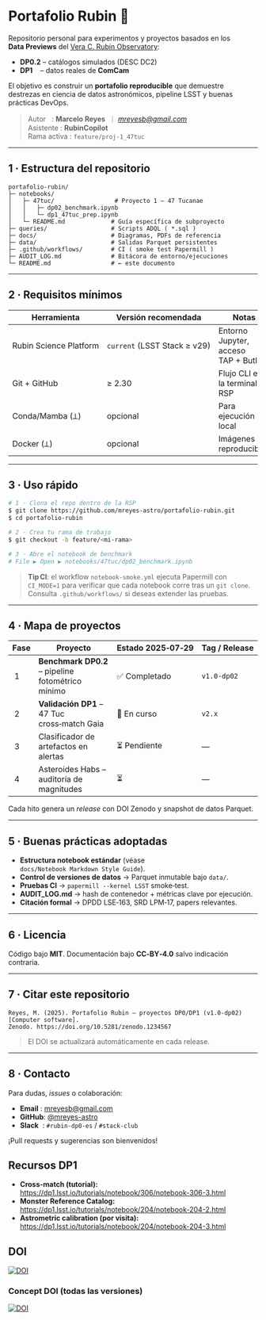 # Portafolio Rubin 🔭

&#x20;

Repositorio personal para experimentos y proyectos basados en los **Data Previews** del [Vera C. Rubin Observatory](https://www.lsst.org/):

- **DP0.2** – catálogos simulados (DESC DC2)
- **DP1**    – datos reales de **ComCam**

El objetivo es construir un **portafolio reproducible** que demuestre destrezas en ciencia de datos astronómicos, pipeline LSST y buenas prácticas DevOps.

> Autor   : **Marcelo Reyes**  ｜ [*mreyesb@gmail.com*](mailto\:mreyesb@gmail.com)\
> Asistente : **RubinCopilot**\
> Rama activa : `feature/proj-1_47tuc`

---

## 1 · Estructura del repositorio

```text
portafolio-rubin/
├─ notebooks/
│   ├─ 47tuc/                 # Proyecto 1 – 47 Tucanae
│   │   ├─ dp02_benchmark.ipynb
│   │   └─ dp1_47tuc_prep.ipynb
│   └─ README.md             # Guía específica de subproyecto
├─ queries/                  # Scripts ADQL ( *.sql )
├─ docs/                     # Diagramas, PDFs de referencia
├─ data/                     # Salidas Parquet persistentes
├─ .github/workflows/        # CI ( smoke test Papermill )
├─ AUDIT_LOG.md              # Bitácora de entorno/ejecuciones
└─ README.md                 # ← este documento
```

---

## 2 · Requisitos mínimos

| Herramienta            | Versión recomendada          | Notas                                |
| ---------------------- | ---------------------------- | ------------------------------------ |
| Rubin Science Platform | `current` (LSST Stack ≥ v29) | Entorno Jupyter, acceso TAP + Butler |
| Git + GitHub           | ≥ 2.30                       | Flujo CLI en la terminal RSP         |
| Conda/Mamba (⟂)        | opcional                     | Para ejecución local                 |
| Docker (⟂)             | opcional                     | Imágenes reproducibles               |

---

## 3 · Uso rápido

```bash
# 1 · Clona el repo dentro de la RSP
$ git clone https://github.com/mreyes-astro/portafolio-rubin.git
$ cd portafolio-rubin

# 2 · Crea tu rama de trabajo
$ git checkout -b feature/<mi-rama>

# 3 · Abre el notebook de benchmark
# File ▶ Open ▶ notebooks/47tuc/dp02_benchmark.ipynb
```

> **Tip CI**: el workflow `notebook-smoke.yml` ejecuta Papermill con `CI_MODE=1` para verificar que cada notebook corre tras un `git clone`.\
> Consulta `.github/workflows/` si deseas extender las pruebas.

---

## 4 · Mapa de proyectos

| Fase  | Proyecto                                          | Estado 2025‑07‑29 | Tag / Release |
| ----- | ------------------------------------------------- | ----------------- | ------------- |
|  1    | **Benchmark DP0.2** – pipeline fotométrico mínimo | ✅ Completado      | `v1.0-dp02`   |
|  2    | **Validación DP1** – 47 Tuc cross‑match Gaia      | 🚧 En curso       | `v2.x`        |
|  3    | Clasificador de artefactos en alertas             | ⏳ Pendiente       | —             |
|  4    | Asteroides Habs – auditoría de magnitudes         | ⏳                 | —             |

Cada hito genera un *release* con DOI Zenodo y snapshot de datos Parquet.

---

## 5 · Buenas prácticas adoptadas

- **Estructura notebook estándar** (véase `docs/Notebook Markdown Style Guide`).
- **Control de versiones de datos** → Parquet inmutable bajo `data/`.
- **Pruebas CI** → `papermill --kernel LSST` smoke‑test.
- **AUDIT\_LOG.md** → hash de contenedor + métricas clave por ejecución.
- **Citación formal** → DPDD LSE‑163, SRD LPM‑17, papers relevantes.

---

## 6 · Licencia

Código bajo **MIT**.  Documentación bajo **CC‑BY‑4.0** salvo indicación contraria.

---

## 7 · Citar este repositorio

```
Reyes, M. (2025). Portafolio Rubin — proyectos DP0/DP1 (v1.0-dp02) [Computer software].
Zenodo. https://doi.org/10.5281/zenodo.1234567
```

> El DOI se actualizará automáticamente en cada release.

---

## 8 · Contacto

Para dudas, *issues* o colaboración:

- **Email** : [mreyesb@gmail.com](mailto\:mreyesb@gmail.com)
- **GitHub**: [@mreyes-astro](https://github.com/mreyes-astro)
- **Slack**  : `#rubin-dp0-es` / `#stack-club`

¡Pull requests y sugerencias son bienvenidos!


## Recursos DP1
- **Cross-match (tutorial):** https://dp1.lsst.io/tutorials/notebook/306/notebook-306-3.html  
- **Monster Reference Catalog:** https://dp1.lsst.io/tutorials/notebook/204/notebook-204-2.html  
- **Astrometric calibration (por visita):** https://dp1.lsst.io/tutorials/notebook/204/notebook-204-3.html

## DOI
[![DOI](https://zenodo.org/badge/DOI/10.5281/zenodo.17017865.svg)](https://doi.org/10.5281/zenodo.17017865)

### Concept DOI (todas las versiones)
[![DOI](https://zenodo.org/badge/DOI/10.5281/zenodo.17017864.svg)](https://doi.org/10.5281/zenodo.17017864)
